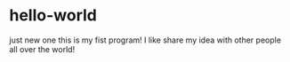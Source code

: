 # hello-world
just new one
this is my fist program!
I like share my idea with other people all over the world!

